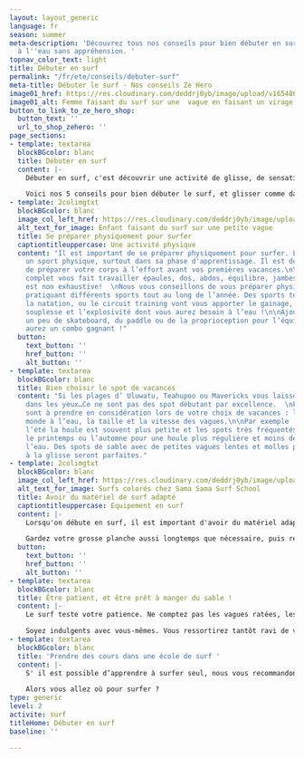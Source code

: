 ```yaml
---
layout: layout_generic
language: fr
season: summer
meta-description: 'Découvrez tous nos conseils pour bien débuter en surf afin de mettre
  à l''eau sans appréhension. '
topnav_color_text: light
title: Débuter en surf
permalink: "/fr/ete/conseils/debuter-surf"
meta-title: Débuter le surf - Nos conseils Ze Hero
image01_href: https://res.cloudinary.com/deddrj0yb/image/upload/v1654866880/website/summer/ting-tse-wang-vvyiIlWGsrU-unsplash.jpg
image01_alt: Femme faisant du surf sur une  vague en faisant un virage
button_to_link_to_ze_hero_shop:
  button_text: ''
  url_to_shop_zehero: ''
page_sections:
- template: textarea
  blockBGcolor: blanc
  title: Débuter en surf
  content: |-
    Débuter en surf, c'est découvrir une activité de glisse, de sensation dans un milieu naturel. C'est partir découvrir les longues plages de la côte Atlantique, découvrir l'ambiance surf. Vous rêvez de glisse, de vagues, de soleil, de tubes et de hang-ten ?

    Voici nos 5 conseils pour bien débuter le surf, et glisser comme dans vos rêves !
- template: 2colimgtxt
  blockBGcolor: blanc
  image_col_left_href: https://res.cloudinary.com/deddrj0yb/image/upload/v1651477287/website/Sama%20Sama/surf-enfant-mimizan.jpg
  alt_text_for_image: Enfant faisant du surf sur une petite vague
  title: Se préparer physiquement pour surfer
  captiontitleuppercase: Une activité physique
  content: "Il est important de se préparer physiquement pour surfer. Le surf est
    un sport physique, surtout dans sa phase d'apprentissage. Il est donc important
    de préparer votre corps à l’effort avant vos premières vacances.\n\nCe sport très
    complet vous fait travailler épaules, dos, abdos, équilibre, jambes… la liste
    est non exhaustive!  \nNous vous conseillons de vous préparer physiquement en
    pratiquant différents sports tout au long de l’année. Des sports tels que le yoga,
    la natation, ou le circuit training vont vous apporter le gainage, la force, la
    souplesse et l’explosivité dont vous aurez besoin à l’eau !\n\nAjoutez à cela
    un peu de skateboard, du paddle ou de la proprioception pour l’équilibre et vous
    aurez un combo gagnant !"
  button:
    text_button: ''
    href_button: ''
    alt_button: ''
- template: textarea
  blockBGcolor: blanc
  title: Bien choisir le spot de vacances
  content: "Si les plages d’ Uluwatu, Teahupoo ou Mavericks vous laissent des étoiles
    dans les yeux…Ce ne sont pas des spot débutant par excellence.  \nPlusieurs facteurs
    sont à prendre en considération lors de votre choix de vacances : la saison, le
    monde à l’eau, la taille et la vitesse des vagues.\n\nPar exemple : en France
    l’été la houle est souvent plus petite et les spots très fréquentés. Privilégiez
    le printemps ou l’automne pour une houle plus régulière et moins de surfeurs à
    l’eau. Des spots de sable avec de petites vagues lentes et molles pour vous initier
    à la glisse seront parfaites."
- template: 2colimgtxt
  blockBGcolor: blanc
  image_col_left_href: https://res.cloudinary.com/deddrj0yb/image/upload/v1649066104/website/Sama%20Sama/226734982_127748049518132_4391291001134263191_n.jpg
  alt_text_for_image: Surfs colorés chez Sama Sama Surf School
  title: Avoir du matériel de surf adapté
  captiontitleuppercase: Equipement en surf
  content: |-
    Lorsqu'on débute en surf, il est important d'avoir du matériel adapté à notre niveau. Les longues planches en mousse avec un gros litrage sont les meilleures pour débuter, avoir de bonnes sensations et se faire plaisir. Elles seront moins pratiques à transporter, et moins cool sur la plage que le shortboard de Kelly Slater. Mais tellement plus agréables pour surfer les mousses, et prendre du plaisir !

    Gardez votre grosse planche aussi longtemps que nécessaire, puis réduisez le volume petit à petit. Changer de matériel trop vite est décourageant.
  button:
    text_button: ''
    href_button: ''
    alt_button: ''
- template: textarea
  blockBGcolor: blanc
  title: Être patient, et être prêt à manger du sable !
  content: |-
    Le surf teste votre patience. Ne comptez pas les vagues ratées, les takes-off désastreux, ou les fois où vous boirez la tasse ou mangerez du sable… Chaque session est différente, tant au niveau de la direction du vent, de la houle, de la puissance des vagues, ou de l'heure de la marée.

    Soyez indulgents avec vous-mêmes. Vous ressortirez tantôt ravi de votre performance, tantôt dépité. Mais une session est une session. Vous en ressortirez forcément meilleurs qu’en allant à l’eau. Meilleur en lecture de vagues, meilleur à la rame ou meilleur en wipe-out !
- template: textarea
  blockBGcolor: blanc
  title: 'Prendre des cours dans une école de surf '
  content: |-
    S' il est possible d’apprendre à surfer seul, nous vous recommandons de vous rendre en école de surf pour être pris en charge par un moniteur de surf diplômé. Il sera le garant de votre sécurité, vous donnera les bons conseils au bon moment. Comment utiliser le courant pour aller au peak sans se fatiguer, les règles à suivre à l’eau, quel type de planche, quel spot pour quel conditions etc… Vous n’aurez qu'à vous laisser guider pour progresser.

    Alors vous allez où pour surfer ?
type: generic
level: 2
activite: surf
titleHome: Débuter en surf
baseline: ''

---
```

